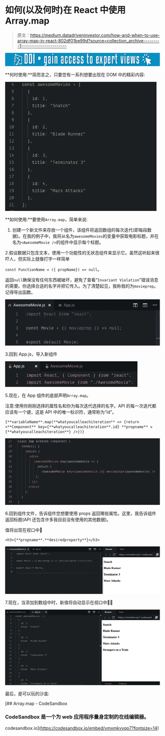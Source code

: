 # 如何(以及何时)在 React 中使用 Array.map

> 原文：<https://medium.datadriveninvestor.com/how-and-when-to-use-array-map-in-react-802df01be99d?source=collection_archive---------1----------------------->

[![](img/3cf1b202add776e555fcc9cea9e04df8.png)](http://www.track.datadriveninvestor.com/1B9E)

**何时使用:**简而言之，只要您有一系列想要出现在 DOM 中的精彩内容:

![](img/67e29d31bb28969c41854e248dd841a1.png)

**如何使用:**要使用`Array.map`，简单来说:

1.  创建一个新文件来存放一个组件，该组件将返回数组的每次迭代(即每段数据)。在我的例子中，我将从名为`awesomeMovies`的变量中获取电影标题，并在名为`<AwesomeMovie />`的组件中显示每个标题。

2.假设数据只包含文本，使用一个功能性的无状态组件来显示它。虽然这听起来很吓人，但实际上就像打字一样简单

`const FunctionName = ({ propName}) => null`。

返回`null`确保没有任何东西被破坏，避免了查看“`Invariant Violation`”错误消息的需要。你选择合适的名字并把它传入。为了清楚起见，我称我的为`movieprop`。记得导出函数。

![](img/0c2a707089cc3a221658ed5f7c909a3b.png)

3.回到 App.js，导入新组件

![](img/90808842d493e98fd39bdffcc549b389.png)

5.现在，在 App 组件的底部声明`Array.map`。

注意:使用你刚刚选择的属性名和你为每次迭代选择的名字。API 的每一次迭代都应该有一个键，这是 API 中的唯一标识符，通常称为“id”。

```
{**variableName**.map(**whatyoucalleachiteration** => {return <**Component** key={**whatyoucalleachiteration**.id} **propname** ={**whatyoucalleachiteration**} />})}
```

![](img/81a8958e9da3c33056587a3bfa8336f9.png)

6.回到组件文件，告诉组件您想要使用 props 返回哪些属性。这里，我告诉组件返回标题(API 还包含许多我目前没有使用的其他数据)。

值将出现在视口中🎉

```
<h3>{**propname**.**desiredproperty**}</h3>
```

![](img/25be0a057e7cbffab5a45bf2d64e2163.png)

7.现在，当添加到数组中时，新值将自动显示在视口中🎉🎉

![](img/f57e2e42c754b163c57958cd6c6832e1.png)

最后，是可以玩的沙盒:

 [## Array.map - CodeSandbox

### CodeSandbox 是一个为 web 应用程序量身定制的在线编辑器。

codesandbox.io](https://codesandbox.io/embed/vmxmkvvqo7?fontsize=14)